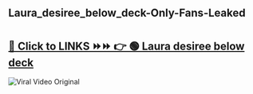 
 ## Laura_desiree_below_deck-Only-Fans-Leaked

# <h2><a href="https://clipsfans.com/Laura_desiree_below_deck&ref=git">🔗 Click to LINKS ⏩⏩ 👉 🟢 Laura desiree below deck </a></h2>

<a href="https://clipsfans.com/Laura_desiree_below_deck&ref=git" rel="nofollow" data-target="animated-image.originalLink"><img src="https://i.ibb.co.com/xMMVF88/686577567.gif" alt="Viral Video Original" style="max-width: 100%; display: inline-block;" data-target="animated-image.originalImage"></a>
